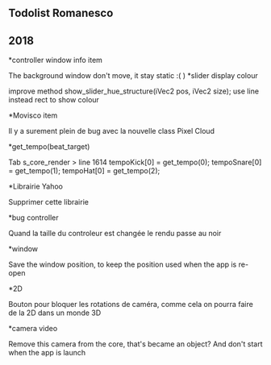 Todolist Romanesco
--
2018
--
*controller window info item

The background window don't move, it stay static :(
)
*slider display colour

improve method show_slider_hue_structure(iVec2 pos, iVec2 size);
use line instead rect to show colour

*Movisco item

Il y a surement plein de bug avec la nouvelle class Pixel Cloud

*get_tempo(beat_target)

Tab s_core_render > line 1614
tempoKick[0] = get_tempo(0);
tempoSnare[0] = get_tempo(1);
tempoHat[0] = get_tempo(2);

*Librairie Yahoo

Supprimer cette librairie

*bug controller

Quand la taille du controleur est changée le rendu passe au noir


*window

Save the window position, to keep the position used when the app is re-open


*2D

Bouton pour bloquer les rotations de caméra, comme cela on pourra faire de la 2D dans un monde 3D

*camera video

Remove this camera from the core, that's became an object? And don't start when the app is launch